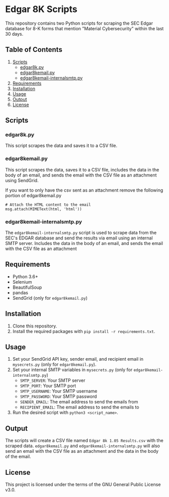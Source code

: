 # Edgar 8K Scripts

This repository contains two Python scripts for scraping the SEC Edgar database for 8-K forms that mention "Material Cybersecurity" within the last 30 days.

## Table of Contents

1. [Scripts](#scripts)
    - [edgar8k.py](#edgar8kpy)
    - [edgar8kemail.py](#edgar8kemailpy)
    - [edgar8kemail-internalsmtp.py](#edgar8kemail-internalsmtp.py)
2. [Requirements](#requirements)
3. [Installation](#installation)
4. [Usage](#usage)
5. [Output](#output)
6. [License](#license)

## Scripts

### edgar8k.py

This script scrapes the data and saves it to a CSV file.

### edgar8kemail.py

This script scrapes the data, saves it to a CSV file, includes the data in the body of an email, and sends the email with the CSV file as an attachment using SendGrid.

If you want to only have the csv sent as an attachment remove the following portion of edgar8kemail.py
```
# Attach the HTML content to the email
msg.attach(MIMEText(html, 'html'))
```
### edgar8kemail-internalsmtp.py

The `edgar8kemail-internalsmtp.py` script is used to scrape data from the SEC's EDGAR database and send the results via email using an internal SMTP server. Includes the data in the body of an email, and sends the email with the CSV file as an attachment


## Requirements

- Python 3.6+
- Selenium
- BeautifulSoup
- pandas
- SendGrid (only for `edgar8kemail.py`)

## Installation

1. Clone this repository.
2. Install the required packages with `pip install -r requirements.txt`.

## Usage

1. Set your SendGrid API key, sender email, and recipient email in `mysecrets.py` (only for `edgar8kemail.py`).
2. Set your internal SMTP variables in `mysecrets.py` (only for `edgar8kemail-internalsmtp.py`)
    - `SMTP_SERVER`: Your SMTP server
    - `SMTP_PORT`: Your SMTP port
    - `SMTP_USERNAME`: Your SMTP username
    - `SMTP_PASSWORD`: Your SMTP password
    - `SENDER_EMAIL`: The email address to send the emails from
    - `RECIPIENT_EMAIL`: The email address to send the emails to
2. Run the desired script with `python3 <script_name>`.

## Output

The scripts will create a CSV file named `Edgar 8k 1.05 Results.csv` with the scraped data. `edgar8kemail.py` and `edgar8kemail-internalsmtp.py` will also send an email with the CSV file as an attachment and the data in the body of the email.

## License

This project is licensed under the terms of the GNU General Public License v3.0.